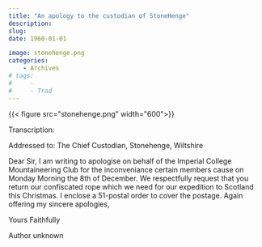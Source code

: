 ```yaml
---
title: "An apology to the custodian of StoneHenge"
description: 
slug: 
date: 1960-01-01

image: stonehenge.png
categories:
    - Archives
# tags:
#     - 
#     - Trad
---
```


{{< figure src="stonehenge.png" width="600">}}

Transcription:

Addressed to: The Chief Custodian, Stonehenge, Wiltshire

Dear Sir,
I am writing to apologise on behalf of the Imperial College Mountaineering Club for the inconveniance certain members cause on Monday Morning the 8th of December. We respectfully request that you return our confiscated rope which we need for our expedition to Scotland this Christmas. I enclose a 51-postal order to cover the postage. Again offering my sincere apologies,

Yours Faithfully

Author unknown